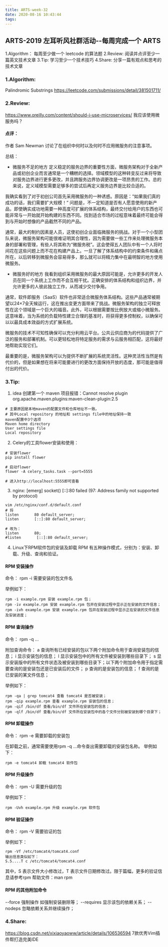 ```yaml
---
title: ARTS-week-32
date: 2020-08-16 10:43:44
tags:
---
```



## ARTS-2019 左耳听风社群活动--每周完成一个 ARTS
1.Algorithm： 每周至少做一个 leetcode 的算法题
2.Review: 阅读并点评至少一篇英文技术文章
3.Tip: 学习至少一个技术技巧
4.Share: 分享一篇有观点和思考的技术文章

### 1.Algorithm:

Palindromic Substrings https://leetcode.com/submissions/detail/381501711/

### 2.Review:

https://www.oreilly.com/content/should-i-use-microservices/
我应该使用微服务吗？

#### 点评：

作者 Sam Newman 讨论了在组织中何时以及何时不应用微服务的注意事项。

总结：
- 微服务不足的地方
定义稳定的服务边界的重要性方面，微服务架构对于全新产品或初创企业而言通常是一个糟糕的选择。领域模型的这种转变反过来将导致对服务边界进行更多更改，并且跨服务边界协调更改是一项昂贵的工作。总的来说，定义域模型需要足够多的尝试后再定义服务边界是比较合适的。

我确实看到了对于初创公司首先采用微服务的一种诱惑。原因是：“如果我们真的成功的话，我们需要扩大规模！” 问题是，不一定知道是否有人愿意使用的新产品，即使确实成功地需要一种高度可扩展的体系结构，最终交付给用户的东西也可能非常与一开始就开始构建的东西不同。找到适合市场的过程意味着最终可能会得到与开始时想像的产品截然不同的产品。

通常，最大的制约因素是人员，这使初创企业面临微服务的挑战。对于一个小型团队来说，微服务架构可能很难证明其合理性，因为需要做一些工作来处理微服务本身的部署和管理，有些人将其称为“微服务税”。这会使得五人团队中有一个人将时间花在这些问题上而不花在构建产品上。一旦了解了体系结构中的约束条件和痛点所在，以后转移到微服务会容易得多，那么就可以将精力集中在最明智的地方使用微服务。

- 微服务好的地方
我看到组织采用微服务的最大原因可能是，允许更多的开发人员在同一个系统上工作而不会互相干扰。正确安排的体系结构和组织边界，并允许更多的人彼此独立工作，从而减少交付争用。

通常，软件即服务（SaaS）软件也非常适合微服务体系结构。这些产品通常被期望以24×7全天候运行，这在推出变更方面带来了挑战。微服务架构的独立可释放性在这个领域是一个巨大的福音。此外，可以根据需要按比例放大或缩小微服务。这意味着，当为系统的负载特性建立合理的基准时，将获得更多控制权，以确保可以以最具成本效益的方式扩展系统。

微服务的技术不可知性确保可以充分利用云平台。公共云供应商为的代码提供了广泛的服务和部署机制。可以更轻松地将特定服务的需求与云服务相匹配，这将最好地帮助实现它们。

最重要的是，微服务架构可以为提供不断扩展的系统灵活性。这种灵活性当然是有代价的，但是如果想在将来可能要进行的更改方面保持开放的态度，那可能是值得付出的代价。

### 3.Tip:

1. idea 创建第一个 maven 项目报错：Cannot resolve plugin org.apache.maven.plugins:maven-clean-plugin:2.5

```shell
# 主要原因是本地maven的配置文件和仓库地址不一致。
# 其中Local repository 的地址和 settings file中的地址保持一致
maven配置中3个选项
Maven home directory
User settings file
Local repository
```

2. Celery的工具flower安装和使用：

```shell
# 安装flower
pip install flower

# 启动flower
flower -A celery_tasks.task --port=5555

# 进入http://localhost:5555即可查看
```

3. nginx: [emerg] socket() [::]:80 failed (97: Address family not supported by protocol)

```shell
vim /etc/nginx/conf.d/default.conf
# 将
listen       80 default_server;
listen       [::]:80 default_server;

# 改为：
listen       80;
#listen       [::]:80 default_server;
```

4. Linux下RPM软件包的安装及卸载
RPM 有五种操作模式，分别为：安装、卸载、升级、查询和验证。

#### RPM 安装操作
命令：
rpm -i 需要安装的包文件名

举例如下：
```shell
rpm -i example.rpm 安装 example.rpm 包；
rpm -iv example.rpm 安装 example.rpm 包并在安装过程中显示正在安装的文件信息；
rpm -ivh example.rpm 安装 example.rpm 包并在安装过程中显示正在安装的文件信息及安装进度；
```

#### RPM 查询操作
命令：
rpm -q …

附加查询命令：
a 查询所有已经安装的包以下两个附加命令用于查询安装包的信息；
i 显示安装包的信息；
l 显示安装包中的所有文件被安装到哪些目录下；
s 显示安装版中的所有文件状态及被安装到哪些目录下；以下两个附加命令用于指定需要查询的是安装包还是已安装后的文件；
p 查询的是安装包的信息；
f 查询的是已安装的某文件信息；

举例如下：
```shell
rpm -qa | grep tomcat4 查看 tomcat4 是否被安装；
rpm -qip example.rpm 查看 example.rpm 安装包的信息；
rpm -qif /bin/df 查看/bin/df 文件所在安装包的信息；
rpm -qlf /bin/df 查看/bin/df 文件所在安装包中的各个文件分别被安装到哪个目录下；
```

#### RPM 卸载操作
命令：
rpm -e 需要卸载的安装包

在卸载之前，通常需要使用rpm -q …命令查出需要卸载的安装包名称。
举例如下：
```shell
rpm -e tomcat4 卸载 tomcat4 软件包
```

#### RPM 升级操作
命令：
rpm -U 需要升级的包

举例如下：
```shell
rpm -Uvh example.rpm 升级 example.rpm 软件包
```

#### RPM 验证操作
命令：
rpm -V 需要验证的包

举例如下：
```shell
rpm -Vf /etc/tomcat4/tomcat4.conf
输出信息类似如下：
S.5....T c /etc/tomcat4/tomcat4.conf
```

其中，S 表示文件大小修改过，T 表示文件日期修改过。限于篇幅，更多的验证信息请参考rpm 帮助文件：man rpm

#### RPM 的其他附加命令
--force 强制操作 如强制安装删除等；
--requires 显示该包的依赖关系；
--nodeps 忽略依赖关系并继续操作；

### 4.Share:

https://blog.csdn.net/xixiaoyaoww/article/details/106536594
7款优秀Vim插件帮打造完美IDE